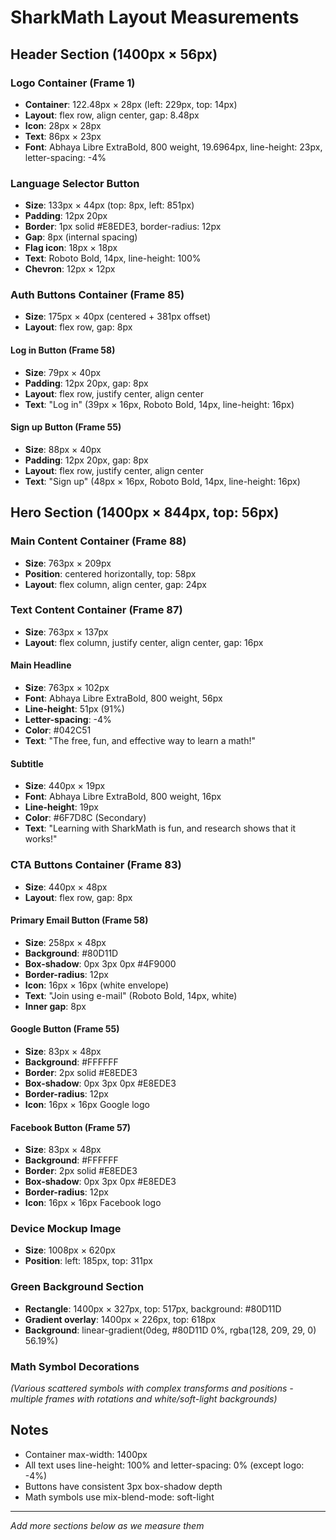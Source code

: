 # SharkMath Layout Measurements

## Header Section (1400px × 56px)

### Logo Container (Frame 1)
- **Container**: 122.48px × 28px (left: 229px, top: 14px)
- **Layout**: flex row, align center, gap: 8.48px
- **Icon**: 28px × 28px
- **Text**: 86px × 23px
- **Font**: Abhaya Libre ExtraBold, 800 weight, 19.6964px, line-height: 23px, letter-spacing: -4%

### Language Selector Button
- **Size**: 133px × 44px (top: 8px, left: 851px)
- **Padding**: 12px 20px
- **Border**: 1px solid #E8EDE3, border-radius: 12px
- **Gap**: 8px (internal spacing)
- **Flag icon**: 18px × 18px
- **Text**: Roboto Bold, 14px, line-height: 100%
- **Chevron**: 12px × 12px

### Auth Buttons Container (Frame 85)
- **Size**: 175px × 40px (centered + 381px offset)
- **Layout**: flex row, gap: 8px

#### Log in Button (Frame 58)
- **Size**: 79px × 40px
- **Padding**: 12px 20px, gap: 8px
- **Layout**: flex row, justify center, align center
- **Text**: "Log in" (39px × 16px, Roboto Bold, 14px, line-height: 16px)

#### Sign up Button (Frame 55)  
- **Size**: 88px × 40px
- **Padding**: 12px 20px, gap: 8px
- **Layout**: flex row, justify center, align center
- **Text**: "Sign up" (48px × 16px, Roboto Bold, 14px, line-height: 16px)

## Hero Section (1400px × 844px, top: 56px)

### Main Content Container (Frame 88)
- **Size**: 763px × 209px
- **Position**: centered horizontally, top: 58px
- **Layout**: flex column, align center, gap: 24px

### Text Content Container (Frame 87)
- **Size**: 763px × 137px
- **Layout**: flex column, justify center, align center, gap: 16px

#### Main Headline
- **Size**: 763px × 102px
- **Font**: Abhaya Libre ExtraBold, 800 weight, 56px
- **Line-height**: 51px (91%)
- **Letter-spacing**: -4%
- **Color**: #042C51
- **Text**: "The free, fun, and effective way to learn a math!"

#### Subtitle
- **Size**: 440px × 19px
- **Font**: Abhaya Libre ExtraBold, 800 weight, 16px
- **Line-height**: 19px
- **Color**: #6F7D8C (Secondary)
- **Text**: "Learning with SharkMath is fun, and research shows that it works!"

### CTA Buttons Container (Frame 83)
- **Size**: 440px × 48px
- **Layout**: flex row, gap: 8px

#### Primary Email Button (Frame 58)
- **Size**: 258px × 48px
- **Background**: #80D11D
- **Box-shadow**: 0px 3px 0px #4F9000
- **Border-radius**: 12px
- **Icon**: 16px × 16px (white envelope)
- **Text**: "Join using e-mail" (Roboto Bold, 14px, white)
- **Inner gap**: 8px

#### Google Button (Frame 55)
- **Size**: 83px × 48px
- **Background**: #FFFFFF
- **Border**: 2px solid #E8EDE3
- **Box-shadow**: 0px 3px 0px #E8EDE3
- **Border-radius**: 12px
- **Icon**: 16px × 16px Google logo

#### Facebook Button (Frame 57)
- **Size**: 83px × 48px
- **Background**: #FFFFFF
- **Border**: 2px solid #E8EDE3
- **Box-shadow**: 0px 3px 0px #E8EDE3
- **Border-radius**: 12px
- **Icon**: 16px × 16px Facebook logo

### Device Mockup Image
- **Size**: 1008px × 620px
- **Position**: left: 185px, top: 311px

### Green Background Section
- **Rectangle**: 1400px × 327px, top: 517px, background: #80D11D
- **Gradient overlay**: 1400px × 226px, top: 618px
- **Background**: linear-gradient(0deg, #80D11D 0%, rgba(128, 209, 29, 0) 56.19%)

### Math Symbol Decorations
*(Various scattered symbols with complex transforms and positions - multiple frames with rotations and white/soft-light backgrounds)*

## Notes
- Container max-width: 1400px
- All text uses line-height: 100% and letter-spacing: 0% (except logo: -4%)
- Buttons have consistent 3px box-shadow depth
- Math symbols use mix-blend-mode: soft-light

---
*Add more sections below as we measure them*